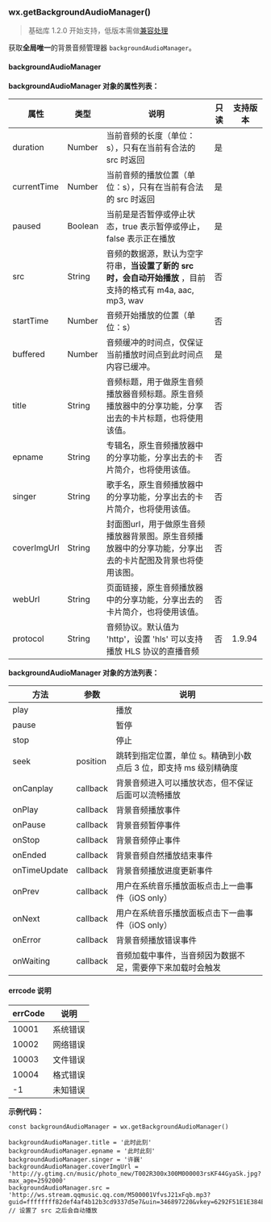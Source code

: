 <!-- https://developers.weixin.qq.com/miniprogram/dev/api/getBackgroundAudioManager.html -->

### wx.getBackgroundAudioManager()

> 基础库 1.2.0 开始支持，低版本需做[兼容处理](https://developers.weixin.qq.com/miniprogram/dev/framework/compatibility.html)

获取**全局唯一**的背景音频管理器 `backgroundAudioManager`。

#### backgroundAudioManager

**backgroundAudioManager 对象的属性列表：**

  属性          |  类型      |  说明                                                                   |  只读 |  支持版本 
----------------|------------|-------------------------------------------------------------------------|-------|-----------
  duration      |  Number    |  当前音频的长度（单位：s），只有在当前有合法的 src 时返回               |  是   |           
  currentTime   |  Number    |  当前音频的播放位置（单位：s），只有在当前有合法的 src 时返回           |  是   |           
  paused        |  Boolean   |  当前是是否暂停或停止状态，true 表示暂停或停止，false 表示正在播放      |  是   |           
  src           |  String    |音频的数据源，默认为空字符串，**当设置了新的 src 时，会自动开始播放** ，目前支持的格式有 m4a, aac, mp3, wav|  否   |           
  startTime     |  Number    |  音频开始播放的位置（单位：s）                                          |  否   |           
  buffered      |  Number    |  音频缓冲的时间点，仅保证当前播放时间点到此时间点内容已缓冲。           |  是   |           
  title         |  String    |音频标题，用于做原生音频播放器音频标题。原生音频播放器中的分享功能，分享出去的卡片标题，也将使用该值。|  否   |           
  epname        |  String    |  专辑名，原生音频播放器中的分享功能，分享出去的卡片简介，也将使用该值。 |  否   |           
  singer        |  String    |  歌手名，原生音频播放器中的分享功能，分享出去的卡片简介，也将使用该值。 |  否   |           
  coverImgUrl   |  String    |封面图url，用于做原生音频播放器背景图。原生音频播放器中的分享功能，分享出去的卡片配图及背景也将使用该图。|  否   |           
  webUrl        |  String    | 页面链接，原生音频播放器中的分享功能，分享出去的卡片简介，也将使用该值。|  否   |           
  protocol      |  String    |  音频协议。默认值为 'http'，设置 'hls' 可以支持播放 HLS 协议的直播音频  |  否   |  1.9.94   

**backgroundAudioManager 对象的方法列表：**

  方法           |  参数       |  说明                                    
-----------------|-------------|------------------------------------------
  play           |             |  播放                                    
  pause          |             |  暂停                                    
  stop           |             |  停止                                    
  seek           |  position   |跳转到指定位置，单位 s。精确到小数点后 3 位，即支持 ms 级别精确度
  onCanplay      |  callback   |背景音频进入可以播放状态，但不保证后面可以流畅播放
  onPlay         |  callback   |  背景音频播放事件                        
  onPause        |  callback   |  背景音频暂停事件                        
  onStop         |  callback   |  背景音频停止事件                        
  onEnded        |  callback   |  背景音频自然播放结束事件                
  onTimeUpdate   |  callback   |  背景音频播放进度更新事件                
  onPrev         |  callback   |用户在系统音乐播放面板点击上一曲事件（iOS only）
  onNext         |  callback   |用户在系统音乐播放面板点击下一曲事件（iOS only）
  onError        |  callback   |  背景音频播放错误事件                    
  onWaiting      |  callback   |音频加载中事件，当音频因为数据不足，需要停下来加载时会触发

#### errcode 说明

  errCode   |  说明   
------------|---------
  10001     | 系统错误
  10002     | 网络错误
  10003     | 文件错误
  10004     | 格式错误
  -1        | 未知错误

**示例代码：**

    const backgroundAudioManager = wx.getBackgroundAudioManager()
    
    backgroundAudioManager.title = '此时此刻'
    backgroundAudioManager.epname = '此时此刻'
    backgroundAudioManager.singer = '许巍'
    backgroundAudioManager.coverImgUrl = 'http://y.gtimg.cn/music/photo_new/T002R300x300M000003rsKF44GyaSk.jpg?max_age=2592000'
    backgroundAudioManager.src = 'http://ws.stream.qqmusic.qq.com/M500001VfvsJ21xFqb.mp3?guid=ffffffff82def4af4b12b3cd9337d5e7&uin=346897220&vkey=6292F51E1E384E061FF02C31F716658E5C81F5594D561F2E88B854E81CAAB7806D5E4F103E55D33C16F3FAC506D1AB172DE8600B37E43FAD&fromtag=46' // 设置了 src 之后会自动播放
